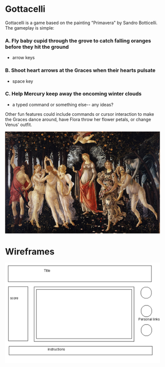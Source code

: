 # Gottacelli

Gottacelli is a game based on the painting "Primavera" by Sandro Botticelli. The gameplay is simple: 
### A. Fly baby cupid through the grove to catch falling oranges before they hit the ground 
* arrow keys 
### B. Shoot heart arrows at the Graces when their hearts pulsate
* space key 
### C. Help Mercury keep away the oncoming winter clouds 
* a typed command or something else-- any ideas?

Other fun features could include commands or cursor interaction to make the Graces dance around, have Flora throw her flower petals, or change Venus' outfit. 

![](src/images/spring.png)


# Wireframes 

![](src/images/wireframes.png)
